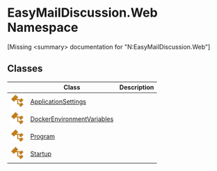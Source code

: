 EasyMailDiscussion.Web Namespace
================================

[Missing &lt;summary> documentation for "N:EasyMailDiscussion.Web"]



Classes
-------

|                 | Class                           | Description |
| --------------- | ------------------------------- | ----------- |
| ![Public class] | [ApplicationSettings][1]        |             |
| ![Public class] | [DockerEnvironmentVariables][2] |             |
| ![Public class] | [Program][3]                    |             |
| ![Public class] | [Startup][4]                    |             |

[1]: ApplicationSettings/README.md
[2]: DockerEnvironmentVariables/README.md
[3]: Program/README.md
[4]: Startup/README.md
[Public class]: ../icons/pubclass.svg "Public class"
